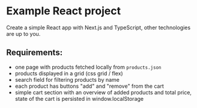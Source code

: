 # Example React project

Create a simple React app with Next.js and TypeScript, other technologies are up to you.

## Requirements:

- one page with products fetched locally from `products.json`
- products displayed in a grid (css grid / flex)
- search field for filtering products by name
- each product has buttons "add" and "remove" from the cart
- simple cart section with an overview of added products and total price, state of the cart is persisted in window.localStorage
